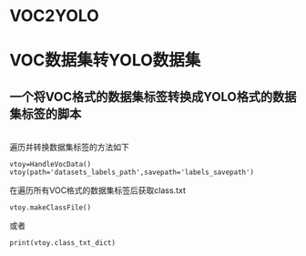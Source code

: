 VOC2YOLO
===
VOC数据集转YOLO数据集
===
一个将VOC格式的数据集标签转换成YOLO格式的数据集标签的脚本
---
<br>
遍历并转换数据集标签的方法如下

```
vtoy=HandleVocData()
vtoy(path='datasets_labels_path',savepath='labels_savepath')
```
在遍历所有VOC格式的数据集标签后获取class.txt

```
vtoy.makeClassFile()
```

或者

```
print(vtoy.class_txt_dict)
```
